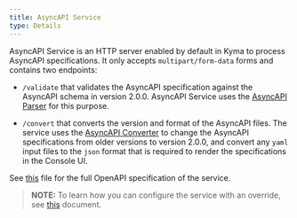 ```yaml
---
title: AsyncAPI Service
type: Details
---
```


AsyncAPI Service is an HTTP server enabled by default in Kyma to process AsyncAPI specifications. It only accepts `multipart/form-data` forms and contains two endpoints:

- `/validate` that validates the AsyncAPI specification against the AsyncAPI schema in version 2.0.0. AsyncAPI Service uses the [AsyncAPI Parser](https://github.com/asyncapi/parser) for this purpose.

- `/convert` that converts the version and format of the AsyncAPI files. The service uses the [AsyncAPI Converter](https://github.com/asyncapi/converter-go) to change the AsyncAPI specifications from older versions to version 2.0.0, and convert any `yaml` input files to the `json` format that is required to render the specifications in the Console UI.

See [this](/components/rafter/specifications/asyncapi-service) file for the full OpenAPI specification of the service.

>**NOTE:** To learn how you can configure the service with an override, see [this](#configuration-asyncapi-service-sub-chart) document.

